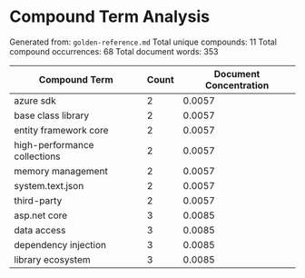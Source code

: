 # Compound Term Analysis

Generated from: `golden-reference.md`
Total unique compounds: 11
Total compound occurrences: 68
Total document words: 353

| Compound Term | Count | Document Concentration |
|---------------|-------|------------------------|
| azure sdk | 2 | 0.0057 |
| base class library | 2 | 0.0057 |
| entity framework core | 2 | 0.0057 |
| high-performance collections | 2 | 0.0057 |
| memory management | 2 | 0.0057 |
| system.text.json | 2 | 0.0057 |
| third-party | 2 | 0.0057 |
| asp.net core | 3 | 0.0085 |
| data access | 3 | 0.0085 |
| dependency injection | 3 | 0.0085 |
| library ecosystem | 3 | 0.0085 |
